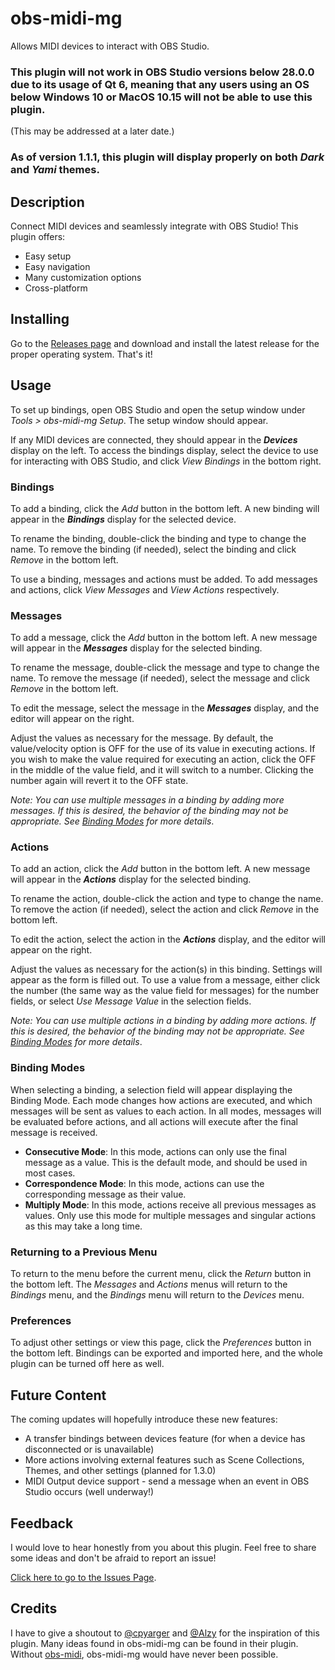 # obs-midi-mg

Allows MIDI devices to interact with OBS Studio.

### This plugin will not work in OBS Studio versions below 28.0.0 due to its usage of Qt 6, meaning that any users using an OS below Windows 10 or MacOS 10.15 will not be able to use this plugin.
(This may be addressed at a later date.)

### As of version 1.1.1, this plugin will display properly on both *Dark* and *Yami* themes.

## Description

Connect MIDI devices and seamlessly integrate with OBS Studio! This plugin offers:
- Easy setup
- Easy navigation
- Many customization options
- Cross-platform

## Installing

Go to the [Releases page](https://github.com/nhielost/obs-midi-mg/releases) and download and install the latest release for the proper operating system. That's it!

## Usage

To set up bindings, open OBS Studio and open the setup window under *Tools > obs-midi-mg Setup*. The setup window should appear.

If any MIDI devices are connected, they should appear in the ***Devices*** display on the left.
To access the bindings display, select the device to use for interacting with OBS Studio, and click *View Bindings* in the bottom right.

### Bindings

To add a binding, click the *Add* button in the bottom left. A new binding will appear in the ***Bindings*** display for the selected device.

To rename the binding, double-click the binding and type to change the name. To remove the binding (if needed), select the binding and click *Remove* in the bottom left.

To use a binding, messages and actions must be added. To add messages and actions, click *View Messages* and *View Actions* respectively.

### Messages

To add a message, click the *Add* button in the bottom left. A new message will appear in the ***Messages*** display for the selected binding.

To rename the message, double-click the message and type to change the name. To remove the message (if needed), select the message and click *Remove* in the bottom left.

To edit the message, select the message in the ***Messages*** display, and the editor will appear on the right.

Adjust the values as necessary for the message. By default, the value/velocity option is OFF for the use of its value in executing actions. If you wish to make the value required for executing an action, click the OFF in the middle of the value field, and it will switch to a number. Clicking the number again will revert it to the OFF state.

*Note: You can use multiple messages in a binding by adding more messages. If this is desired, the behavior of the binding may not be appropriate. See [Binding Modes](#binding-modes) for more details*.

### Actions

To add an action, click the *Add* button in the bottom left. A new message will appear in the ***Actions*** display for the selected binding.

To rename the action, double-click the action and type to change the name. To remove the action (if needed), select the action and click *Remove* in the bottom left.

To edit the action, select the action in the ***Actions*** display, and the editor will appear on the right.

Adjust the values as necessary for the action(s) in this binding. Settings will appear as the form is filled out. To use a value from a message, either click the number (the same way as the value field for messages) for the number fields, or select *Use Message Value* in the selection fields.

*Note: You can use multiple actions in a binding by adding more actions. If this is desired, the behavior of the binding may not be appropriate. See [Binding Modes](#binding-modes) for more details*.

### Binding Modes

When selecting a binding, a selection field will appear displaying the Binding Mode. Each mode changes how actions are executed, and which messages will be sent as values to each action. In all modes, messages will be evaluated before actions, and all actions will execute after the final message is received.

- **Consecutive Mode**: In this mode, actions can only use the final message as a value. This is the default mode, and should be used in most cases.
- **Correspondence Mode**: In this mode, actions can use the corresponding message as their value.
- **Multiply Mode**: In this mode, actions receive all previous messages as values. Only use this mode for multiple messages and singular actions as this may take a long time.

### Returning to a Previous Menu

To return to the menu before the current menu, click the *Return* button in the bottom left. The *Messages* and *Actions* menus will return to the *Bindings* menu, and the *Bindings* menu will return to the *Devices* menu.

### Preferences

To adjust other settings or view this page, click the *Preferences* button in the bottom left. Bindings can be exported and imported here, and the whole plugin can be turned off here as well.

## Future Content

The coming updates will hopefully introduce these new features:

- A transfer bindings between devices feature (for when a device has disconnected or is unavailable)
- More actions involving external features such as Scene Collections, Themes, and other settings (planned for 1.3.0)
- MIDI Output device support - send a message when an event in OBS Studio occurs (well underway!)

## Feedback

I would love to hear honestly from you about this plugin. Feel free to share some ideas and don't be afraid to report an issue!

[Click here to go to the Issues Page](https://github.com/nhielost/obs-midi-mg/issues).

## Credits

I have to give a shoutout to [@cpyarger](https://github.com/cpyarger) and [@Alzy](https://github.com/alzy) for the inspiration of this plugin. Many ideas found in obs-midi-mg can be found in their plugin. Without [obs-midi](https://github.com/cpyarger/obs-midi/), obs-midi-mg would have never been possible. 